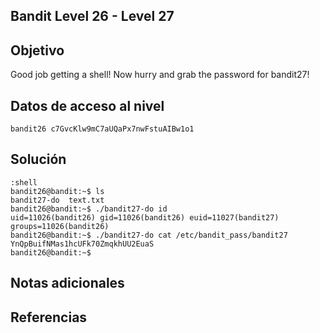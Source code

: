 ## Bandit Level 26 - Level 27

## Objetivo
Good job getting a shell! Now hurry and grab the password for bandit27!
## Datos de acceso al nivel
```
bandit26 c7GvcKlw9mC7aUQaPx7nwFstuAIBw1o1
```
## Solución
```
:shell
bandit26@bandit:~$ ls
bandit27-do  text.txt
bandit26@bandit:~$ ./bandit27-do id
uid=11026(bandit26) gid=11026(bandit26) euid=11027(bandit27) groups=11026(bandit26)
bandit26@bandit:~$ ./bandit27-do cat /etc/bandit_pass/bandit27
YnQpBuifNMas1hcUFk70ZmqkhUU2EuaS
bandit26@bandit:~$
```
## Notas adicionales
## Referencias